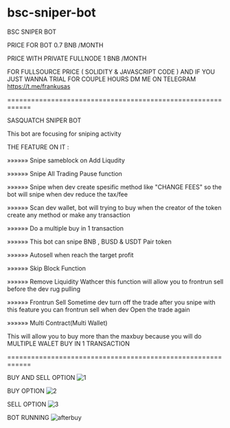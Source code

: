 # bsc-sniper-bot

BSC SNIPER BOT 

PRICE FOR BOT 0.7 BNB /MONTH

PRICE WITH PRIVATE FULLNODE 1 BNB /MONTH

FOR FULLSOURCE PRICE ( SOLIDITY & JAVASCRIPT CODE )
AND IF YOU JUST WANNA TRIAL FOR COUPLE HOURS DM ME ON TELEGRAM https://t.me/frankusas

============================================================

SASQUATCH SNIPER BOT
  
This bot are focusing for sniping activity

THE FEATURE ON IT :

»»»»»» Snipe sameblock on Add Liqudity

»»»»»» Snipe All Trading Pause function

»»»»»» Snipe when dev create spesific method 
   like "CHANGE FEES" so the bot will snipe
   when dev reduce the tax/fee

»»»»»» Scan dev wallet, bot will trying to buy 
  when the creator of the token create any method
  or make any transaction

»»»»»» Do a multiple buy in 1 transaction

»»»»»» This bot can snipe BNB , BUSD & USDT Pair token

»»»»»» Autosell when reach the target profit 

»»»»»» Skip Block Function

»»»»»» Remove Liquidity Wathcer
   this function will allow you to frontrun sell before
   the dev rug pulling

»»»»»» Frontrun Sell
   Sometime dev turn off the trade after you snipe
   with this feature you can frontrun sell when dev
   Open the trade again

»»»»»» Multi Contract(Multi Wallet)

   This will allow you to buy more than the maxbuy
   because you will do MULTIPLE WALET BUY IN 1 TRANSACTION

============================================================

BUY AND SELL OPTION
![1](https://user-images.githubusercontent.com/86655740/164718805-c3454f27-1a60-47a4-a342-54046a0fd0b9.png)


BUY OPTION
![2](https://user-images.githubusercontent.com/86655740/164719056-a267d5b4-b8bc-4c32-ae9b-5446f060e4ad.png)

SELL OPTION
![3](https://user-images.githubusercontent.com/86655740/164719066-9bd2606e-4ea1-4505-9d61-4b726009df7c.png)

BOT RUNNING
![afterbuy](https://user-images.githubusercontent.com/86655740/164718543-233a50e1-2d7e-4b76-844e-02d2118255d6.jpg)


